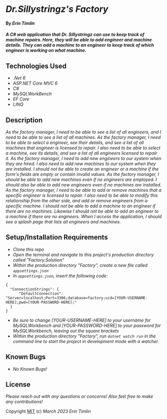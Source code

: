 # _Dr.Sillystringz's Factory_

#### By _Erin Timlin_

#### _A C# web application that Dr. Sillystringz can use to keep track of machine repairs. Here, they will be able to add engineer and machine details. They can add a machine to an engineer to keep track of which engineer is working on what machine._

## Technologies Used

* _.Net 6_
* _ASP.NET Core MVC 6_
* _C#_
* _MySQLWorkBench_
* _EF Core_
* _LINQ_

## Description

_As the factory manager, I need to be able to see a list of all engineers, and I need to be able to see a list of all machines._
_As the factory manager, I need to be able to select a engineer, see their details, and see a list of all machines that engineer is licensed to repair. I also need to be able to select a machine, see its details, and see a list of all engineers licensed to repair it._
_As the factory manager, I need to add new engineers to our system when they are hired. I also need to add new machines to our system when they are installed._
_I should not be able to create an engineer or a machine if the form's fields are empty or contain invalid values._
_As the factory manager, I should be able to add new machines even if no engineers are employed. I should also be able to add new engineers even if no machines are installed._
_As the factory manager, I need to be able to add or remove machines that a specific engineer is licensed to repair. I also need to be able to modify this relationship from the other side, and add or remove engineers from a specific machine._
_I should not be able to add a machine to an engineer if there are no machines. Likewise I should not be able to add an engineer to a machine if there are no engineers._
_When I access the application, I should see a splash page that lists all engineers and machines._

## Setup/Installation Requirements

* _Clone this repo_
* _Open the terminal and navigate to this project's production directory called "Factory.Solution"_
* _Within the production directory "Factory", create a new file called `appsettings.json`_
* _In `appsettings.json`, insert the following code:_
```
{
  "ConnectionStrings": {
      "DefaultConnection": "Server=localhost;Port=3306;database=factory;uid=[YOUR-USERNAME-HERE];pwd=[YOUR-PASSWORD-HERE];"
  }
}
```
* _Be sure to change [YOUR-USERNAME-HERE] to your username for MySQLWorkbench and [YOUR-PASSWORD-HERE] to your password for MySQLWorkbench, leaving out the square brackets_
* _Within the production directory "Factory", run `dotnet watch run` in the command line to start the project in development mode with a watcher._

## Known Bugs

* _No Known Bugs!_



## License
_Please reach out with any questions or concerns! Also feel free to make any contributions!_

Copyright [MIT](license.txt) (c) _March 2023_ _Erin Timlin_